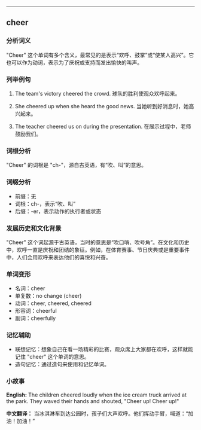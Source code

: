 
---------------
## cheer
### 分析词义
"Cheer" 这个单词有多个含义，最常见的是表示“欢呼、鼓掌”或“使某人高兴”。它也可以作为动词，表示为了庆祝或支持而发出愉快的叫声。

### 列举例句
1. The team's victory cheered the crowd.
   球队的胜利使观众欢呼起来。

2. She cheered up when she heard the good news.
   当她听到好消息时，她高兴起来。

3. The teacher cheered us on during the presentation.
   在展示过程中，老师鼓励我们。

### 词根分析
"Cheer" 的词根是 "ch-"，源自古英语，有“吹、叫”的意思。

### 词缀分析
- 前缀：无
- 词根：ch-，表示“吹、叫”
- 后缀：-er，表示动作的执行者或状态

### 发展历史和文化背景
"Cheer" 这个词起源于古英语，当时的意思是“吹口哨、吹号角”。在文化和历史中，欢呼一直是庆祝和团结的象征。例如，在体育赛事、节日庆典或是重要事件中，人们会用欢呼来表达他们的喜悦和兴奋。

### 单词变形
- 名词：cheer
- 单复数：no change (cheer)
- 动词：cheer, cheered, cheered
- 形容词：cheerful
- 副词：cheerfully

### 记忆辅助
- 联想记忆：想象自己在看一场精彩的比赛，观众席上大家都在欢呼，这样就能记住 "cheer" 这个单词的意思。
- 造句记忆：通过造句来使用和记忆单词。

### 小故事
**English:**
The children cheered loudly when the ice cream truck arrived at the park. They waved their hands and shouted, "Cheer up! Cheer up!"

**中文翻译：**
当冰淇淋车到达公园时，孩子们大声欢呼。他们挥动手臂，喊道：“加油！加油！”

